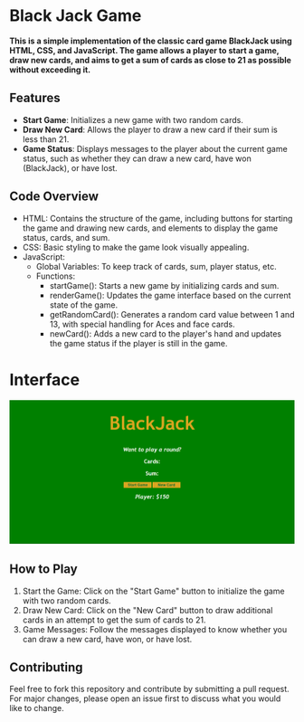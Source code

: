 # Black Jack Game

__This is a simple implementation of the classic card game BlackJack using HTML, CSS, and JavaScript. The game allows a player to start a game, draw new cards, and aims to get a sum of cards as close to 21 as possible without exceeding it.__

## Features
- __Start Game__: Initializes a new game with two random cards.
- __Draw New Card__: Allows the player to draw a new card if their sum is less than 21.
- __Game Status__: Displays messages to the player about the current game status, such as whether they can draw a new card, have won (BlackJack), or have lost.

## Code Overview
- HTML: Contains the structure of the game, including buttons for starting the game and drawing new cards, and elements to display the game status, cards, and sum.
- CSS: Basic styling to make the game look visually appealing.
- JavaScript:
    - Global Variables: To keep track of cards, sum, player status, etc.
    - Functions:
        - startGame(): Starts a new game by initializing cards and sum.
        - renderGame(): Updates the game interface based on the current state of the game.
        - getRandomCard(): Generates a random card value between 1 and 13, with special handling for Aces and face cards.
        - newCard(): Adds a new card to the player's hand and updates the game status if the player is still in the game.

# Interface
![BlackJack Game](img/interface.png)

## How to Play
1. Start the Game: Click on the "Start Game" button to initialize the game with two random cards.
2. Draw New Card: Click on the "New Card" button to draw additional cards in an attempt to get the sum of cards to 21.
3. Game Messages: Follow the messages displayed to know whether you can draw a new card, have won, or have lost.

## Contributing
Feel free to fork this repository and contribute by submitting a pull request. For major changes, please open an issue first to discuss what you would like to change.